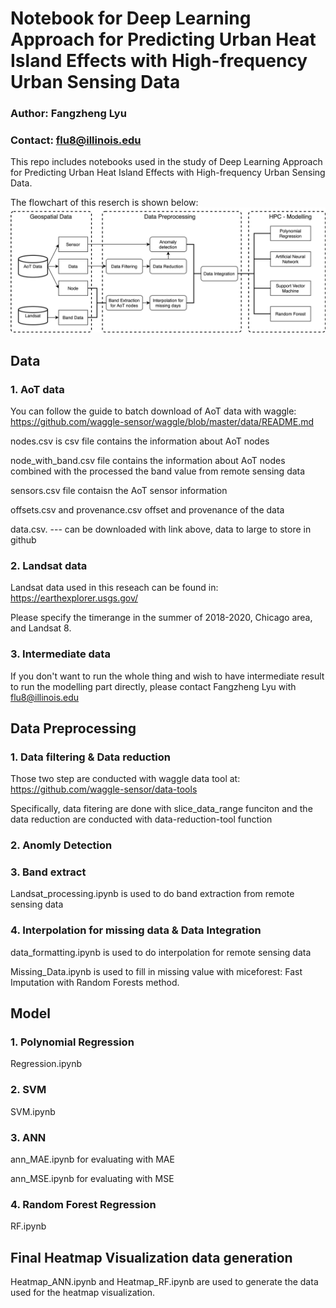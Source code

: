 # Notebook for Deep Learning Approach for Predicting Urban Heat Island Effects with High-frequency Urban Sensing Data

### Author: Fangzheng Lyu
### Contact: flu8@illinois.edu

This repo includes notebooks used in the study of Deep Learning Approach for Predicting Urban Heat Island Effects with High-frequency Urban Sensing Data.

The flowchart of this reserch is shown below:
![workflow](./workflow.png)

## Data

### 1. AoT data

You can follow the guide to batch download of AoT data with waggle: https://github.com/waggle-sensor/waggle/blob/master/data/README.md

nodes.csv is csv file contains the information about AoT nodes

node_with_band.csv file contains the information about AoT nodes combined with the processed the band value from remote sensing data

sensors.csv file contaisn the AoT sensor information

offsets.csv and provenance.csv offset and provenance of the data

data.csv. --- can be downloaded with link above, data to large to store in github

### 2. Landsat data

Landsat data used in this reseach can be found in: https://earthexplorer.usgs.gov/

Please specify the timerange in the summer of 2018-2020, Chicago area, and Landsat 8.

### 3. Intermediate data

If you don't want to run the whole thing and wish to have intermediate result to run the modelling part directly, please contact Fangzheng Lyu with flu8@illinois.edu

## Data Preprocessing

### 1. Data filtering & Data reduction

Those two step are conducted with waggle data tool at: https://github.com/waggle-sensor/data-tools

Specifically, data fitering are done with slice_data_range funciton and the data reduction are conducted with data-reduction-tool function

### 2. Anomly Detection

### 3. Band extract

Landsat_processing.ipynb is used to do band extraction from remote sensing data

### 4. Interpolation for missing data & Data Integration

data_formatting.ipynb is used to do interpolation for remote sensing data

Missing_Data.ipynb is used to fill in missing value with miceforest: Fast Imputation with Random Forests method.


## Model

### 1. Polynomial Regression

Regression.ipynb

### 2. SVM

SVM.ipynb

### 3. ANN

ann_MAE.ipynb for evaluating with MAE

ann_MSE.ipynb for evaluating with MSE

### 4. Random Forest Regression

RF.ipynb

## Final Heatmap Visualization data generation

Heatmap_ANN.ipynb and Heatmap_RF.ipynb are used to generate the data used for the heatmap visualization. 


















